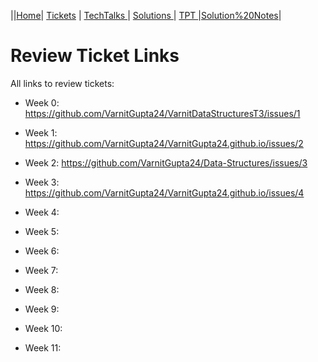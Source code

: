 ||[Home](.)| [Tickets](Tickets) | [TechTalks ](TechTalks)| [Solutions ](Solutions)| [TPT ](TPT)|[Solution%20Notes](Solution%20Notes)|
# Review Ticket Links
All links to review tickets:

- Week 0: https://github.com/VarnitGupta24/VarnitDataStructuresT3/issues/1


- Week 1: https://github.com/VarnitGupta24/VarnitGupta24.github.io/issues/2


- Week 2: https://github.com/VarnitGupta24/Data-Structures/issues/3


- Week 3: https://github.com/VarnitGupta24/VarnitGupta24.github.io/issues/4


- Week 4:


- Week 5:


- Week 6:


- Week 7:


- Week 8:


- Week 9:


- Week 10:


- Week 11:

